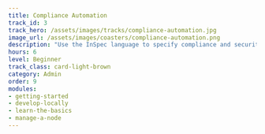 ```yaml
---
title: Compliance Automation
track_id: 3
track_hero: /assets/images/tracks/compliance-automation.jpg
image_url: /assets/images/coasters/compliance-automation.png
description: "Use the InSpec language to specify compliance and security requirements as code. Find problems early, during development, and not after the fact."
hours: 6
level: Beginner
track_class: card-light-brown
category: Admin
order: 9
modules:
- getting-started
- develop-locally
- learn-the-basics
- manage-a-node
---
```

